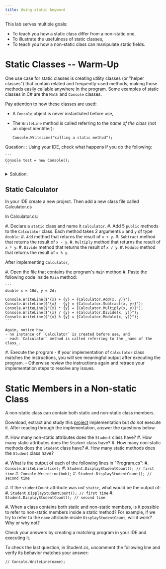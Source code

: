 ```yaml
---
title: Using static keyword
---
```


This lab serves multiple goals:

- To teach you how a static class differ from a non-static one,
- To illustrate the usefulness of static classes,
- To teach you how a non-static class can manipulate static fields.

# Static Classes -- Warm-Up

One use case for static classes is creating utility classes (or "helper classes")
that contain related and frequently-used methods; making those methods easily callable
anywhere in the program. Some examples of static classes in C\# are the `Math` and `Console` classes.

Pay attention to how these classes are used:

- A `Console` object is never instantiated before use,
- The `WriteLine` method is called referring to the _name of the class_ (not an object identifier):

    ```
    Console.WriteLine("calling a static method");
    ```
Question:
: 
    Using your IDE, check what happens if you do the following:

    ```
    Console test = new Console();
    ```

<details><summary>Solution:</summary>
Indeed, it is _not possible_ to instantiate an object when a class is declared `static`.
Further, if a class is declared static, all its members (attributes, methods, constructors, etc.) must also be declared `static`.
</details>

## Static Calculator

In your IDE create a new project. Then add a new class file called Calculator.cs

In Calculator.cs:

#. Declare a `static` class and name it `Calculator`.
#. Add 5 `public` methods to the `Calculator` class. Each method takes 2 arguments `x` and `y` of type `double`:
    #. `Add` method that returns the result of `x + y`.
    #. `Subtract` method that returns the result of `x - y`.
    #. `Multiply` method that returns the result of `x * y`.
    #. `Divide` method that returns the result of `x / y`.
    #. `Modulo` method that returns the result of `x % y`.

After implementing `Calculator`,

#. Open the file that contains the program's `Main` method
#. Paste the following code inside `Main` method:

    ```
    double x = 10d, y = 2d;

    Console.WriteLine($"{x} + {y} = {Calculator.Add(x, y)}");
    Console.WriteLine($"{x} - {y} = {Calculator.Subtract(x, y)}");
    Console.WriteLine($"{x} * {y} = {Calculator.Multiply(x, y)}");
    Console.WriteLine($"{x} / {y} = {Calculator.Divide(x, y)}");
    Console.WriteLine($"{x} % {y} = {Calculator.Modulo(x, y)}");
    ```

    Again, notice how
    - no instance of `Calculator` is created before use, and
    - each `Calculator` method is called referring to the _name of the class_.

#. Execute the program
    - If your implementation of `Calculator` class matches the instructions, you will see meaningful output after executing the program.
    - Otherwise review the instructions again and retrace your implementation steps to resolve any issues.

# Static Members in a Non-static Class

A non-static class can contain both static and non-static class members.

Download, extract and study this [project](Student.zip) implementation but *do not* execute it.
After reading through the implementation, answer the questions below.

#. How many non-static attributes does the `Student` class have?
#. How many static attributes does the `Student` class have?
#. How many non-static methods does the `Student` class have?
#. How many static methods does the `Student` class have?

#. What is the output of each of the following lines in "Program.cs":
    #. `Console.WriteLine(alice);`
    #. `Student.DisplayStudentCount(); // first time`
    #. `Console.WriteLine(bob);`
    #. `Student.DisplayStudentCount(); // second time`

#. If the `studentCount` attribute was *not* `static`, what would be the output of:
    #. `Student.DisplayStudentCount(); // first time`
    #. `Student.DisplayStudentCount(); // second time`

#. When a class contains both static and non-static members, is it possible to refer to non-static members inside a static method?
   For example, if we try to refer to  the `name` attribute inside `DisplayStudentCount`, will it work? Why or why not?

Check your answers by creating a matching program in your IDE and executing it.

To check the last question, in Student.cs, uncomment the following line and verify its behavior matches your answer:

```
// Console.WriteLine(name);
````

